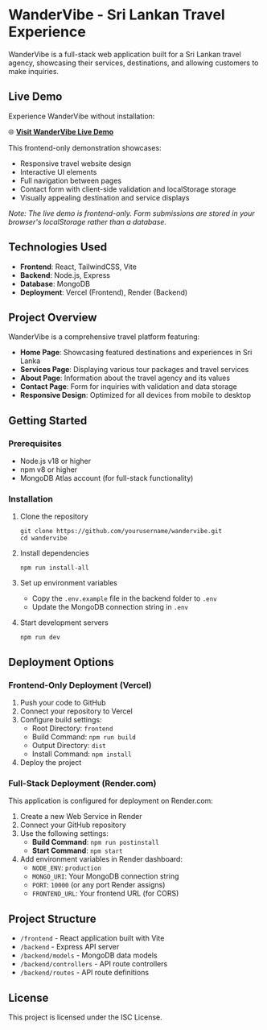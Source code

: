 # WanderVibe - Sri Lankan Travel Experience

WanderVibe is a full-stack web application built for a Sri Lankan travel agency, showcasing their services, destinations, and allowing customers to make inquiries.

## Live Demo

Experience WanderVibe without installation:

🌐 **[Visit WanderVibe Live Demo](https://wander-vibe-app.vercel.app/)**

This frontend-only demonstration showcases:
- Responsive travel website design
- Interactive UI elements
- Full navigation between pages
- Contact form with client-side validation and localStorage storage
- Visually appealing destination and service displays

*Note: The live demo is frontend-only. Form submissions are stored in your browser's localStorage rather than a database.*

## Technologies Used

- **Frontend**: React, TailwindCSS, Vite
- **Backend**: Node.js, Express
- **Database**: MongoDB
- **Deployment**: Vercel (Frontend), Render (Backend)

## Project Overview

WanderVibe is a comprehensive travel platform featuring:

- **Home Page**: Showcasing featured destinations and experiences in Sri Lanka
- **Services Page**: Displaying various tour packages and travel services
- **About Page**: Information about the travel agency and its values
- **Contact Page**: Form for inquiries with validation and data storage
- **Responsive Design**: Optimized for all devices from mobile to desktop

## Getting Started

### Prerequisites

- Node.js v18 or higher
- npm v8 or higher
- MongoDB Atlas account (for full-stack functionality)

### Installation

1. Clone the repository
   ```
   git clone https://github.com/yourusername/wandervibe.git
   cd wandervibe
   ```

2. Install dependencies
   ```
   npm run install-all
   ```

3. Set up environment variables
   - Copy the `.env.example` file in the backend folder to `.env`
   - Update the MongoDB connection string in `.env`

4. Start development servers
   ```
   npm run dev
   ```

## Deployment Options

### Frontend-Only Deployment (Vercel)

1. Push your code to GitHub
2. Connect your repository to Vercel
3. Configure build settings:
   - Root Directory: `frontend`
   - Build Command: `npm run build`
   - Output Directory: `dist`
   - Install Command: `npm install`
4. Deploy the project

### Full-Stack Deployment (Render.com)

This application is configured for deployment on Render.com:

1. Create a new Web Service in Render
2. Connect your GitHub repository
3. Use the following settings:
   - **Build Command**: `npm run postinstall`
   - **Start Command**: `npm start`
4. Add environment variables in Render dashboard:
   - `NODE_ENV`: `production`
   - `MONGO_URI`: Your MongoDB connection string
   - `PORT`: `10000` (or any port Render assigns)
   - `FRONTEND_URL`: Your frontend URL (for CORS)

## Project Structure

- `/frontend` - React application built with Vite
- `/backend` - Express API server
- `/backend/models` - MongoDB data models
- `/backend/controllers` - API route controllers
- `/backend/routes` - API route definitions

## License

This project is licensed under the ISC License.
